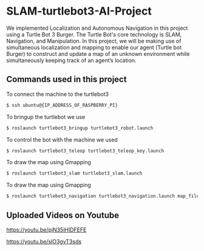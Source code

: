 # SLAM-turtlebot3-AI-Project
We implemented Localization and Autonomous Navigation in this project using a Turtle Bot 3 Burger. The Turtle Bot's core technology is SLAM, Navigation, and Manipulation. In this project, we will be making use of simultaneous localization and mapping to enable our agent (Turtle bot Burger) to construct and update a map of an unknown environment while simultaneously keeping track of an agent’s location.

## Commands used in this project
To connect the machine to the turtlebot3 
```sh
$ ssh ubuntu@{IP_ADDRESS_OF_RASPBERRY_PI}
```

To bringup the turtlebot we use
```sh
$ roslaunch turtlebot3_bringup turtlebot3_robot.launch
```

To control the bot with the machine we used 
```sh
$ roslaunch turtlebot3_teleop turtlebot3_teleop_key.launch
```

To draw the map using Gmapping 
```sh
$ roslaunch turtlebot3_slam turtlebot3_slam.launch
```

To draw the map using Gmapping 
```sh
$ roslaunch turtlebot3_navigation turtlebot3_navigation.launch map_file:=/home/talam/map.yaml
```

## Uploaded Videos on Youtube 
https://youtu.be/pjN35iHIDFEFE

https://youtu.be/slO3gvT3sds
